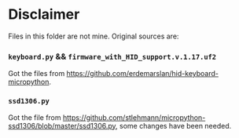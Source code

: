 # Disclaimer

Files in this folder are not mine. Original sources are:

### `keyboard.py` && `firmware_with_HID_support.v.1.17.uf2`

Got the files from https://github.com/erdemarslan/hid-keyboard-micropython.

### `ssd1306.py`

Got the file from https://github.com/stlehmann/micropython-ssd1306/blob/master/ssd1306.py, some changes have been needed.

